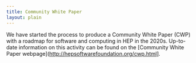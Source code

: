 ```yaml
---
title: Community White Paper
layout: plain
---
```


We have started the process to produce a Community White Paper (CWP) with
a roadmap for software and computing in HEP in the 2020s. Up-to-date
information on this activity can be found on the [Community White Paper webpage](http://hepsoftwarefoundation.org/cwp.html].

  
